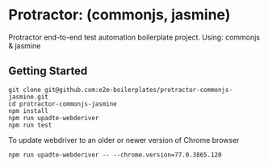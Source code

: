 # Protractor: (commonjs, jasmine)
Protractor end-to-end test automation boilerplate project. Using: commonjs & jasmine

## Getting Started

    git clone git@github.com:e2e-boilerplates/protractor-commonjs-jasmine.git
    cd protractor-commonjs-jasmine
    npm install
    npm run upadte-webderiver
    npm run test

To update webdriver to an older or newer version of Chrome browser
    
    npm run upadte-webderiver -- --chrome.version=77.0.3865.120
